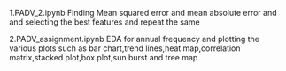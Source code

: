 1.PADV_2.ipynb
Finding Mean squared error and mean absolute error and and selecting the best features and repeat the same

2.PADV_assignment.ipynb
EDA for annual frequency and plotting the various plots such as bar chart,trend lines,heat map,correlation matrix,stacked plot,box plot,sun burst and tree map
